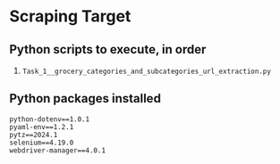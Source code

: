# Scraping **Target**

## Python scripts to execute, in order

1. `Task_1__grocery_categories_and_subcategories_url_extraction.py`


## Python packages installed

```
python-dotenv==1.0.1
pyaml-env==1.2.1
pytz==2024.1
selenium==4.19.0
webdriver-manager==4.0.1
```
